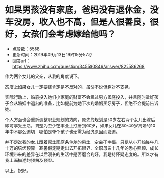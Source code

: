 # 如果男孩没有家底，爸妈没有退休金，没车没房，收入也不高，但是人很善良，很好，女孩们会考虑嫁给他吗？
- 点赞数：5588
- 更新时间：2019年09月13日19时15分57秒
- 回答url：https://www.zhihu.com/question/345590846/answer/822586268
<body>
 <p data-pid="XbmcVkhB">作为两个女儿的父亲，从我的角度说下。</p>
 <p data-pid="-BS2cQ81">态度上如果女儿一定要嫁肯定是不反对的，虽然不说但绝对不支持。</p>
 <p data-pid="3ocrKS7p">实际行动上，婚前投入她们小家庭的财富不会超过男方家庭投入，并且随时做好孩子会从婚姻中退出的准备，比如提前为她下次的婚姻买好房子，但绝不会提前告诉她。</p>
 <p data-pid="wmzYw7TV">个人方面也会重新调整职业规划的方向，原先的规划是50岁左右两个女儿出嫁后即可享受生活，调整为至少在事业上打拼到60岁，如果女儿在30-40岁离婚的10年中不那么迫切，哪怕是带个孩子也无需为经济原因而窘迫。</p>
 <p data-pid="mBQrhjia">并不是说我的女儿跟着原生家庭条件差的男生一定会不幸福，只是从小开始每年几十万的培优预算，寒暑假定期走出去开拓眼界，全职母亲十几年的悉心照顾，成长环境带来的差异在以后漫长的生活中是否磨合的好，我是持怀疑态度的。所以才有我上面描述的预期及预案。</p>
 <p data-pid="3glwS631">以上，祝好。</p>
</body>